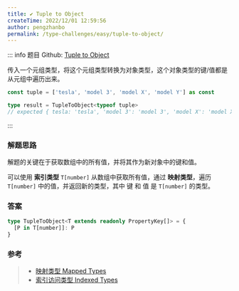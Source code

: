 ```yaml
---
title: ✔️ Tuple to Object
createTime: 2022/12/01 12:59:56
author: pengzhanbo
permalink: /type-challenges/easy/tuple-to-object/
---
```


::: info 题目
Github: [Tuple to Object](https://github.com/type-challenges/type-challenges/blob/main/questions/)

传入一个元组类型，将这个元组类型转换为对象类型，这个对象类型的键/值都是从元组中遍历出来。

```ts
const tuple = ['tesla', 'model 3', 'model X', 'model Y'] as const

type result = TupleToObject<typeof tuple>
// expected { tesla: 'tesla', 'model 3': 'model 3', 'model X': 'model X', 'model Y': 'model Y'}
```
:::

### 解题思路

解题的关键在于获取数组中的所有值，并将其作为新对象中的键和值。

可以使用 **索引类型** `T[number]` 从数组中获取所有值，通过 **映射类型**，遍历 `T[number]` 中的值，并返回新的类型，其中 键 和  值 是 `T[number]` 的类型。

### 答案

```ts
type TupleToObject<T extends readonly PropertyKey[]> = {
  [P in T[number]]: P
}
```

### 参考

> - [映射类型 Mapped Types](https://www.typescriptlang.org/docs/handbook/2/mapped-types.html)
> - [索引访问类型 Indexed Types](https://www.typescriptlang.org/docs/handbook/2/indexed-access-types.html)

